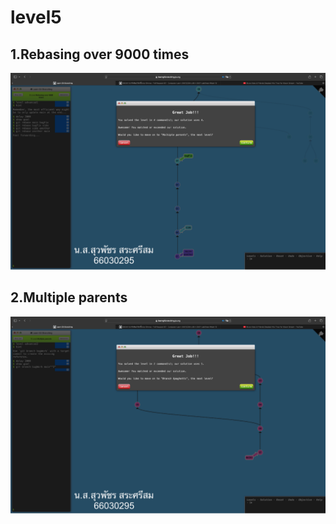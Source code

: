 # level5

## 1.Rebasing over 9000 times
![alt text](image-15.png)

## 2.Multiple parents
![alt text](image-16.png)